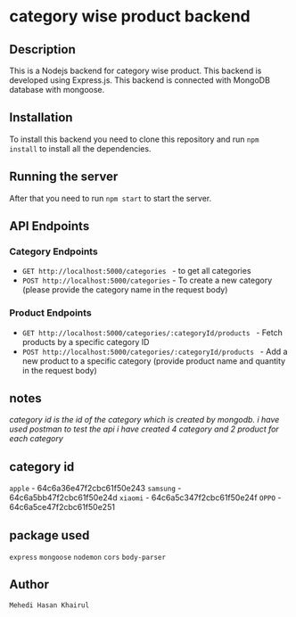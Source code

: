 <!-- writing md file for product backend with category -->

# category wise product backend

## Description

This is a Nodejs backend for category wise product. This backend is developed using Express.js. This backend is connected with MongoDB database with mongoose.

## Installation

To install this backend you need to clone this repository and run `npm install` to install all the dependencies.

## Running the server

After that you need to run `npm start` to start the server.

## API Endpoints

### Category Endpoints

- `GET http://localhost:5000/categories ` - to get all categories
- `POST http://localhost:5000/categories` - To create a new category (please provide the category name in the request body)

### Product Endpoints

- `GET http://localhost:5000/categories/:categoryId/products ` - Fetch products by a specific category ID
- `POST http://localhost:5000/categories/:categoryId/products ` - Add a new product to a specific category (provide product name and quantity in the request body)

## notes

_category id is the id of the category which is created by mongodb._
_i have used postman to test the api_
_i have created 4 category and 2 product for each category_

## category id

`apple` - 64c6a36e47f2cbc61f50e243
`samsung` - 64c6a5bb47f2cbc61f50e24d
`xiaomi` - 64c6a5c347f2cbc61f50e24f
`OPPO` - 64c6a5ce47f2cbc61f50e251

## package used

`express`
`mongoose`
`nodemon`
`cors`
`body-parser`

## Author

`Mehedi Hasan Khairul`
